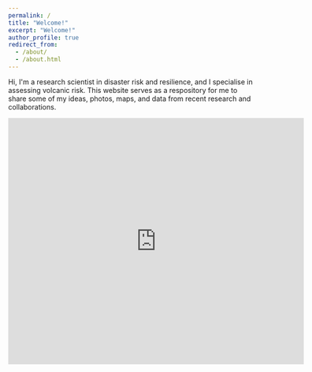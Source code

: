 ```yaml
---
permalink: /
title: "Welcome!"
excerpt: "Welcome!"
author_profile: true
redirect_from: 
  - /about/
  - /about.html
---
```


Hi, I'm a research scientist in disaster risk and resilience, and I specialise in assessing volcanic risk. This website serves as a respository for me to share some of my ideas, photos, maps, and data from recent research and collaborations.

<div class="mapouter"><div class="gmap_canvas"><iframe width="600" height="500" id="gmap_canvas" src="https://maps.google.com/maps?q=university%20of%20Canterbury&t=k&z=13&ie=UTF8&iwloc=&output=embed" frameborder="0" scrolling="no" marginheight="0" marginwidth="0"></iframe><a href="https://www.embedgooglemap.net">embedgooglemap.net</a></div><style>.mapouter{position:relative;text-align:right;height:500px;width:600px;}.gmap_canvas {overflow:hidden;background:none!important;height:500px;width:600px;}</style></div>
